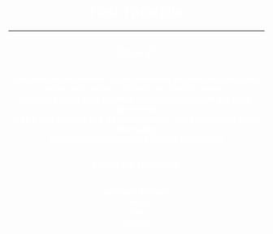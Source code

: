 <html> 
<head> 

<title>fast tutorials</title>

</head> 

<body text="White" background= "https://w7.pngwing.com/pngs/126/461/png-transparent-textured-textures-black-texture-background-texture-black-texture-poster-banner-textured.png"> 

<h1 align="center">Fast Tutorials</h1><hr />
<h2 align="center">Oque é?<h2> 
<h3 align="center">Nos tempos modernos, é praticamente impossível viver sem<br />saber pelo menos o básico de como a operar a<br /> tecnologia,por isso criamos o <i>fast tutorials</i> com ele você aprenderá<br />tudo o que precisa des de como mecher em apps famos como <i>WhatsApp</i><br /> até a assistência tecnica de seu dispositivo</h3>





<h2 align="center">tipos de tutoriais<h2>
 
<h3 align="center"> existem 4 tipos:<br />-texto;<br />-foto;<br />-vídeo; </h3>




 </body>


</html>
